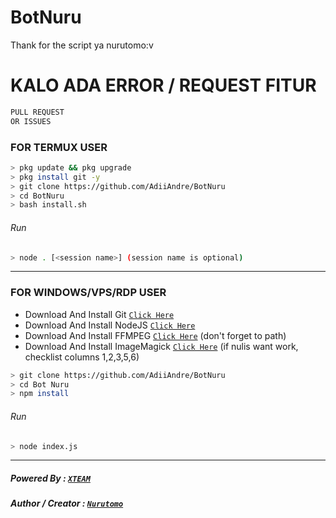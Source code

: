# BotNuru
Thank for the script ya nurutomo:v

# KALO ADA ERROR / REQUEST FITUR
```bash
PULL REQUEST
OR ISSUES
```

### FOR TERMUX USER
```bash
> pkg update && pkg upgrade
> pkg install git -y
> git clone https://github.com/AdiiAndre/BotNuru
> cd BotNuru
> bash install.sh
```
###### Run
```bash
> node . [<session name>] (session name is optional)
```

---------

### FOR WINDOWS/VPS/RDP USER
* Download And Install Git [`Click Here`](https://git-scm.com/downloads) <br>
* Download And Install NodeJS [`Click Here`](https://nodejs.org/en/download) <br>
* Download And Install FFMPEG [`Click Here`](https://ffmpeg.org/download.html) (don't forget to path) 
* Download And Install ImageMagick [`Click Here`](https://imagemagick.org/script/download.php) (if nulis want work,  checklist columns 1,2,3,5,6) 
```bash
> git clone https://github.com/AdiiAndre/BotNuru
> cd Bot Nuru
> npm install
```
###### Run
```bash
> node index.js
```
--------------

##### Powered By : [`XTEAM`](https://api.xteam.xyz) 
##### Author / Creator : [`Nurutomo`](https://GitHub.com/Nurutomo) 
